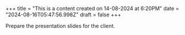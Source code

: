+++
title = "This is a content created on 14-08-2024 at 6:20PM"
date = "2024-08-16T05:47:56.998Z"
draft = false
+++

  Prepare the presentation slides for the client.
        